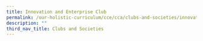 ```yaml
---
title: Innovation and Enterprise Club
permalink: /our-holistic-curriculum/cce/cca/clubs-and-societies/innovation-and-enterprise-club/
description: ""
third_nav_title: Clubs and Societies
---
```

